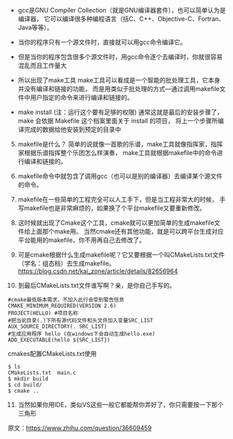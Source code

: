 * gcc是GNU Compiler Collection（就是GNU编译器套件），也可以简单认为是编译器，
它可以编译很多种编程语言（括C、C++、Objective-C、Fortran、Java等等）。

* 当你的程序只有一个源文件时，直接就可以用gcc命令编译它。

* 但是当你的程序包含很多个源文件时，用gcc命令逐个去编译时，你就很容易混乱而且工作量大

* 所以出现了make工具
make工具可以看成是一个智能的批处理工具，它本身并没有编译和链接的功能，
而是用类似于批处理的方式—通过调用makefile文件中用户指定的命令来进行编译和链接的。

* make install (注：运行这个要有足够的权限)
通常这就是最后的安装步骤了，make 会依据 Makefile 这个档案里面关于 install 的项目，
将上一个步骤所编译完成的数据给他安装到预定的目录中

5. makefile是什么？
简单的说就像一首歌的乐谱，make工具就像指挥家，指挥家根据乐谱指挥整个乐团怎么样演奏，
make工具就根据makefile中的命令进行编译和链接的。

6. makefile命令中就包含了调用gcc（也可以是别的编译器）去编译某个源文件的命令。

7. makefile在一些简单的工程完全可以人工手下，但是当工程非常大的时候，
手写makefile也是非常麻烦的，如果换了个平台makefile又要重新修改。

8. 这时候就出现了Cmake这个工具，cmake就可以更加简单的生成makefile文件给上面那个make用。
当然cmake还有其他功能，就是可以跨平台生成对应平台能用的makefile，你不用再自己去修改了。

9. 可是cmake根据什么生成makefile呢？它又要根据一个叫CMakeLists.txt文件
（学名：组态档）去生成makefile。
https://blog.csdn.net/kai_zone/article/details/82656964

10. 到最后CMakeLists.txt文件谁写啊？亲，是你自己手写的。
```
#cmake最低版本需求，不加入此行会受到警告信息
CMAKE_MINIMUM_REQUIRED(VERSION 2.6)
PROJECT(HELLO) #项目名称
#把当前目录(.)下所有源代码文件和头文件加入变量SRC_LIST
AUX_SOURCE_DIRECTORY(. SRC_LIST)
#生成应用程序 hello (在windows下会自动生成hello.exe)
ADD_EXECUTABLE(hello ${SRC_LIST})
```
cmakes配置CMakeLists.txt使用
```
$ ls
CMakeLists.txt  main.c
$ mkdir build
$ cd build/
$ cmake ..
```

11. 当然如果你用IDE，类似VS这些一般它都能帮你弄好了，你只需要按一下那个三角形

原文：https://www.zhihu.com/question/36609459
